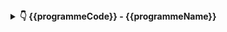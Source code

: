 <details>
<summary><b>&#x1F447; {{programmeCode}} - {{programmeName}}</b></summary>

{{courses}}
</details>
